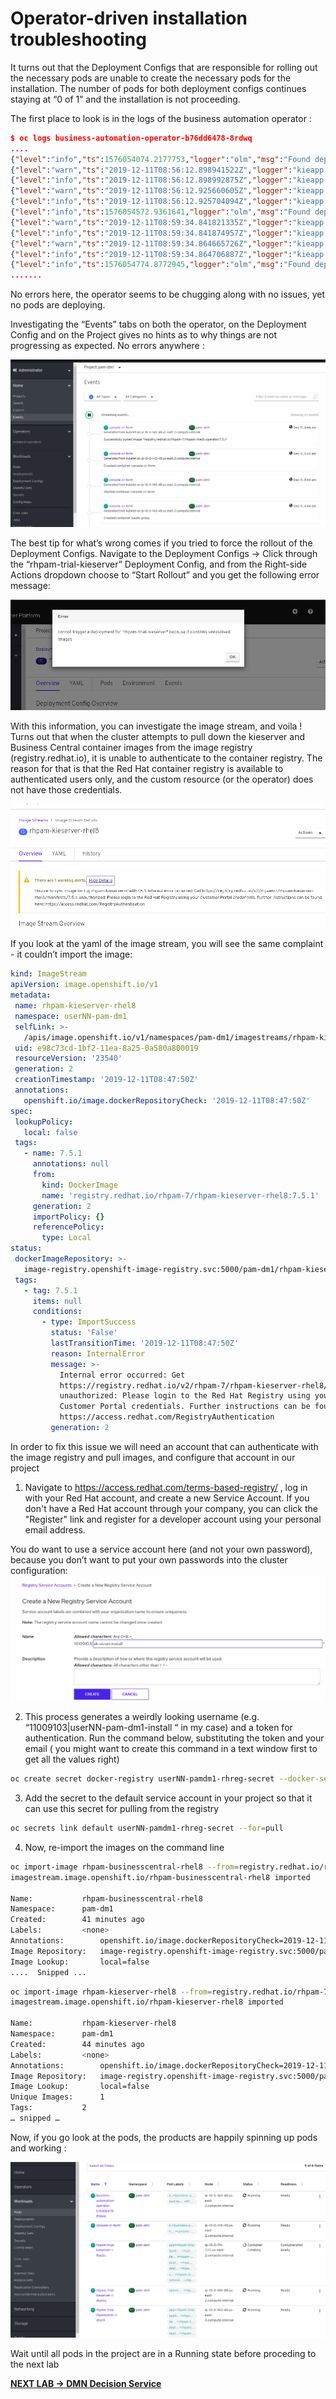 # Operator-driven installation troubleshooting

It turns out that the Deployment Configs that are responsible for rolling out the necessary pods are unable to create the necessary pods for the installation. The number of pods for both deployment configs continues staying at “0 of 1” and the installation is not proceeding. 

The first place to look is in the logs of the business automation operator : 

```json
$ oc logs business-automation-operator-b76dd6478-8rdwq 
....
{"level":"info","ts":1576054074.2177753,"logger":"olm","msg":"Found deployments with status ","stopped":["rhpam-trial-kieserver","rhpam-trial-rhpamcentr"],"starting":[],"ready":[]}
{"level":"warn","ts":"2019-12-11T08:56:12.898941522Z","logger":"kieapp.controller","msg":"ImageStreamTag openshift/rhpam-businesscentral-rhel8:7.5.1 doesn't exist."}
{"level":"info","ts":"2019-12-11T08:56:12.898992875Z","logger":"kieapp.controller","msg":"Creating","kind":"ImageStreamTag","name":"rhpam-businesscentral-rhel8:7.5.1","from":"registry.redhat.io/rhpam-7/rhpam-businesscentral-rhel8:7.5.1","namespace":"pam-dm1"}
{"level":"warn","ts":"2019-12-11T08:56:12.925660605Z","logger":"kieapp.controller","msg":"ImageStreamTag openshift/rhpam-kieserver-rhel8:7.5.1 doesn't exist."}
{"level":"info","ts":"2019-12-11T08:56:12.925704094Z","logger":"kieapp.controller","msg":"Creating","kind":"ImageStreamTag","name":"rhpam-kieserver-rhel8:7.5.1","from":"registry.redhat.io/rhpam-7/rhpam-kieserver-rhel8:7.5.1","namespace":"pam-dm1"}
{"level":"info","ts":1576054572.9361641,"logger":"olm","msg":"Found deployments with status ","stopped":["rhpam-trial-kieserver","rhpam-trial-rhpamcentr"],"starting":[],"ready":[]}
{"level":"warn","ts":"2019-12-11T08:59:34.841821335Z","logger":"kieapp.controller","msg":"ImageStreamTag openshift/rhpam-businesscentral-rhel8:7.5.1 doesn't exist."}
{"level":"info","ts":"2019-12-11T08:59:34.841874957Z","logger":"kieapp.controller","msg":"Creating","kind":"ImageStreamTag","name":"rhpam-businesscentral-rhel8:7.5.1","from":"registry.redhat.io/rhpam-7/rhpam-businesscentral-rhel8:7.5.1","namespace":"pam-dm1"}
{"level":"warn","ts":"2019-12-11T08:59:34.864665726Z","logger":"kieapp.controller","msg":"ImageStreamTag openshift/rhpam-kieserver-rhel8:7.5.1 doesn't exist."}
{"level":"info","ts":"2019-12-11T08:59:34.864706887Z","logger":"kieapp.controller","msg":"Creating","kind":"ImageStreamTag","name":"rhpam-kieserver-rhel8:7.5.1","from":"registry.redhat.io/rhpam-7/rhpam-kieserver-rhel8:7.5.1","namespace":"pam-dm1"}
{"level":"info","ts":1576054774.8772945,"logger":"olm","msg":"Found deployments with status ","stopped":["rhpam-trial-kieserver","rhpam-trial-rhpamcentr"],"starting":[],"ready":[]}
.......
```

No errors here, the operator seems to be chugging along with no issues, yet no pods are deploying. 

Investigating the “Events” tabs on both the operator, on the Deployment Config and on the Project gives no hints as to why things are not progressing as expected. No errors anywhere : 

![DM Events](images/lab2_dm_events.png)

The best tip for what’s wrong comes if you tried to force the rollout of the Deployment Configs. Navigate to the Deployment Configs -> Click through the “rhpam-trial-kieserver” Deployment Config, and from the Right-side Actions dropdown choose to “Start Rollout” and you get the following error message: 

![Unresolved Images](images/lab2_unresolved_images.png)

With this information, you can investigate the image stream, and voila ! Turns out that when the cluster attempts to pull down the kieserver and Business Central container images from the image registry (registry.redhat.io), it is unable to authenticate to the container registry. The reason for that is that the Red Hat container registry is available to authenticated users only, and the custom resource (or the operator) does not have those credentials.

![Imagestream Error](images/lab2_imagestream_error.png)

If you look at the yaml of the image stream, you will see the same complaint - it couldn’t import the image: 

```yaml
kind: ImageStream
apiVersion: image.openshift.io/v1
metadata:
 name: rhpam-kieserver-rhel8
 namespace: userNN-pam-dm1
 selfLink: >-
   /apis/image.openshift.io/v1/namespaces/pam-dm1/imagestreams/rhpam-kieserver-rhel8
 uid: e98c73cd-1bf2-11ea-8a25-0a580a800019
 resourceVersion: '23540'
 generation: 2
 creationTimestamp: '2019-12-11T08:47:50Z'
 annotations:
   openshift.io/image.dockerRepositoryCheck: '2019-12-11T08:47:50Z'
spec:
 lookupPolicy:
   local: false
 tags:
   - name: 7.5.1
     annotations: null
     from:
       kind: DockerImage
       name: 'registry.redhat.io/rhpam-7/rhpam-kieserver-rhel8:7.5.1'
     generation: 2
     importPolicy: {}
     referencePolicy:
       type: Local
status:
 dockerImageRepository: >-
   image-registry.openshift-image-registry.svc:5000/pam-dm1/rhpam-kieserver-rhel8
 tags:
   - tag: 7.5.1
     items: null
     conditions:
       - type: ImportSuccess
         status: 'False'
         lastTransitionTime: '2019-12-11T08:47:50Z'
         reason: InternalError
         message: >-
           Internal error occurred: Get
           https://registry.redhat.io/v2/rhpam-7/rhpam-kieserver-rhel8/manifests/7.5.1:
           unauthorized: Please login to the Red Hat Registry using your
           Customer Portal credentials. Further instructions can be found here:
           https://access.redhat.com/RegistryAuthentication
         generation: 2
```

In order to fix this issue we will need an account that can authenticate with the image registry and pull images, and configure that account in our project

1. Navigate to https://access.redhat.com/terms-based-registry/ , log in with your Red Hat account, and create a new Service Account. If you don't have a Red Hat account through your company, you can click the "Register" link and register for a developer account using your personal email address. 
  
You do want to use a service account here (and not your own password), because you don’t want to put your own passwords into the cluster configuration: 
![Registry Service Account](images/lab22_registry_svc_account.png)

2. This process generates a weirdly looking username (e.g. “11009103|userNN-pam-dm1-install “ in my case) and a token for authentication. Run the command below, substituting the token and your email ( you might want to create this command in a text window first to get all the values right)
```bash
oc create secret docker-registry userNN-pamdm1-rhreg-secret --docker-server=registry.redhat.io --docker-username="99999|your-service-account-changeme" --docker-password="eyJh.....snipped...JuzTo0" --docker-email="your-email@yourdomain.com"
```

3. Add the secret to the default service account in your project so that it can use this secret for pulling from the registry

```bash
oc secrets link default userNN-pamdm1-rhreg-secret --for=pull
```

4. Now, re-import the images on the command line
```bash
oc import-image rhpam-businesscentral-rhel8 --from=registry.redhat.io/rhpam-7/rhpam-businesscentral-rhel8 --all --confirm
imagestream.image.openshift.io/rhpam-businesscentral-rhel8 imported

Name:			rhpam-businesscentral-rhel8
Namespace:		pam-dm1
Created:		41 minutes ago
Labels:			<none>
Annotations:		openshift.io/image.dockerRepositoryCheck=2019-12-11T09:29:26Z
Image Repository:	image-registry.openshift-image-registry.svc:5000/pam-dm1/rhpam-businesscentral-rhel8
Image Lookup:		local=false
....  Snipped ... 
```

```bash
oc import-image rhpam-kieserver-rhel8 --from=registry.redhat.io/rhpam-7/rhpam-kieserver-rhel8 --all --confirm
imagestream.image.openshift.io/rhpam-kieserver-rhel8 imported

Name:			rhpam-kieserver-rhel8
Namespace:		pam-dm1
Created:		44 minutes ago
Labels:			<none>
Annotations:		openshift.io/image.dockerRepositoryCheck=2019-12-11T09:29:08Z
Image Repository:	image-registry.openshift-image-registry.svc:5000/pam-dm1/rhpam-kieserver-rhel8
Image Lookup:		local=false
Unique Images:		1
Tags:			2
… snipped … 

```

Now, if you go look at the pods, the products are happily spinning up pods and working : 

![Working DM Pods](images/lab22_working_dm_pods.png)

Wait until all pods in the project are in a Running state before proceding to the next lab

[**NEXT LAB -> DMN Decision Service**](2_3_DMN_Decision_Service.md)




